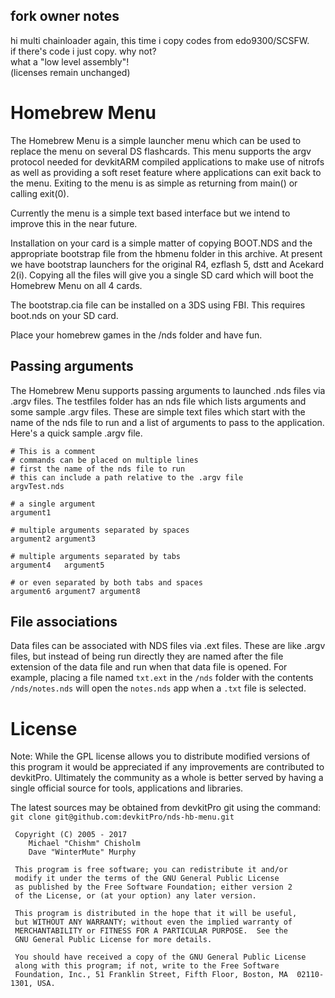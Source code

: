 ## fork owner notes
hi multi chainloader again, this time i copy codes from edo9300/SCSFW.  
if there's code i just copy. why not?  
what a "low level assembly"!  
(licenses remain unchanged)

# Homebrew Menu
The Homebrew Menu is a simple launcher menu which can be used to replace the menu on several DS flashcards. This menu supports the argv protocol needed for devkitARM compiled applications to make use of nitrofs as well as providing a soft reset feature where applications can exit back to the menu. Exiting to the menu is as simple as returning from main() or calling exit(0).

Currently the menu is a simple text based interface but we intend to improve this in the near future. 

Installation on your card is a simple matter of copying BOOT.NDS and the appropriate bootstrap file from the hbmenu folder in this archive. At present we have bootstrap launchers for the original R4, ezflash 5, dstt and Acekard 2(i). Copying all the files will give you a single SD card which will boot the Homebrew Menu on all 4 cards.

The bootstrap.cia file can be installed on a 3DS using FBI. This requires boot.nds on your SD card.

Place your homebrew games in the /nds folder and have fun.

## Passing arguments
The Homebrew Menu supports passing arguments to launched .nds files via .argv files. The testfiles folder has an nds file which lists arguments and some sample .argv files. These are simple text files which start with the name of the nds file to run and a list of arguments to pass to the application. Here's a quick sample .argv file.
```shell
# This is a comment
# commands can be placed on multiple lines
# first the name of the nds file to run
# this can include a path relative to the .argv file
argvTest.nds

# a single argument
argument1

# multiple arguments separated by spaces
argument2 argument3

# multiple arguments separated by tabs
argument4	argument5

# or even separated by both tabs and spaces
argument6 argument7	argument8
```

## File associations
Data files can be associated with NDS files via .ext files. These are like .argv files, but instead of being run directly they are named after the file extension of the data file and run when that data file is opened. For example, placing a file named `txt.ext` in the `/nds` folder with the contents `/nds/notes.nds` will open the `notes.nds` app when a `.txt` file is selected.

# License
Note: While the GPL license allows you to distribute modified versions of this program it would be appreciated if any improvements are contributed to devkitPro. Ultimately the community as a whole is better served by having a single official source for tools, applications and libraries.

The latest sources may be obtained from devkitPro git using the command: `git clone git@github.com:devkitPro/nds-hb-menu.git`

```
 Copyright (C) 2005 - 2017
	Michael "Chishm" Chisholm
	Dave "WinterMute" Murphy

 This program is free software; you can redistribute it and/or
 modify it under the terms of the GNU General Public License
 as published by the Free Software Foundation; either version 2
 of the License, or (at your option) any later version.

 This program is distributed in the hope that it will be useful,
 but WITHOUT ANY WARRANTY; without even the implied warranty of
 MERCHANTABILITY or FITNESS FOR A PARTICULAR PURPOSE.  See the
 GNU General Public License for more details.

 You should have received a copy of the GNU General Public License
 along with this program; if not, write to the Free Software
 Foundation, Inc., 51 Franklin Street, Fifth Floor, Boston, MA  02110-1301, USA.
 ```
